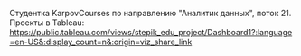 Студентка KarpovCourses по направлению "Аналитик данных", поток 21.
Проекты в Tableau: https://public.tableau.com/views/stepik_edu_project/Dashboard1?:language=en-US&:display_count=n&:origin=viz_share_link
